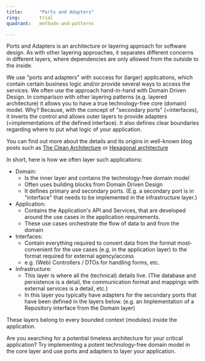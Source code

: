 ```yaml
---
title:      "Ports and Adapters"
ring:       trial
quadrant:   methods-and-patterns

---
```


Ports and Adapters is an architecture or layering approach for software design. As with other layering approaches, it separates different concerns in different layers, where dependencies are only allowed from the outside to the inside.

We use "ports and adapters" with success for (larger) applications, which contain certain business logic and/or provide several ways to access the services.
We often use the approach hand-in-hand with Domain Driven Design. In comparison with other layering patterns (e.g. layered architecture) it allows you to have a true technology-free core (domain) model. Why? Because, with the concept of "secondary ports" (=interfaces), it inverts the control and allows outer layers to provide adapters (=implementations of the defined interface).
It also defines clear boundaries regarding where to put what logic of your application.

You can find out more about the details and its origins in well-known blog posts such as [The Clean Architecture](https://8thlight.com/blog/uncle-bob/2012/08/13/the-clean-architecture.html) or [Hexagonal architecture](http://alistair.cockburn.us/Hexagonal+architecture)

In short, here is how we often layer such applications:
* Domain:
    * Is the inner layer and contains the technology-free domain model
    * Often uses building blocks from Domain Driven Design
    * It defines primary and secondary ports. (E.g. a secondary port is in "interface" that needs to be implemented in the infrastructure layer.)
* Application:
    * Contains the Application's API and Services, that are developed around the use cases in the application requirements.
    * These use cases orchestrate the flow of data to and from the domain
* Interfaces:
    * Contain everything required to convert data from the format most-convenient for the use cases (e.g. in the application layer) to the format required for external agency/access
    * e.g. (Web) Controllers / DTOs for handling forms, etc.
* Infrastructure:
    * This layer is where all the (technical) details live. (The database and persistence is a detail, the communication format and mappings with external services is a detail, etc.)
    * In this layer you typically have adapters for the secondary ports that have been defined in the layers below. (e.g. an Implementation of a Repository interface from the Domain layer)

These layers belong to every bounded context (modules) inside the application.

Are you searching for a potential timeless architecture for your critical application? Try implementing a potent technology-free domain model in the core layer and use ports and adapters to layer your application.
